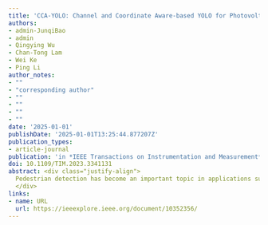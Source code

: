 ```yaml
---
title: 'CCA-YOLO: Channel and Coordinate Aware-based YOLO for Photovoltaic Cell Defect Detection in Electroluminescence Images'
authors:
- admin-JunqiBao
- admin
- Qingying Wu
- Chan-Tong Lam
- Wei Ke
- Ping Li
author_notes:
- ""
- "corresponding author"
- ""
- ""
- ""
- ""
date: '2025-01-01'
publishDate: '2025-01-01T13:25:44.877207Z'
publication_types:
- article-journal
publication: 'in *IEEE Transactions on Instrumentation and Measurement* [SCI,JCR Q1]'
doi: 10.1109/TIM.2023.3341131
abstract: <div class="justify-align">
  Pedestrian detection has become an important topic in applications such as automatic driver assistance systems for automobiles and pedestrian tracking in surveillance systems, and many powerful object detectors have been widely used in smart sensing instruments. In realistic scenarios, pedestrians in image data are prone to overlap, and detection of fully bracketed boxes may still tend to be false positives in crowded scenes. In addition, low-level parameters shared among features during detection can cause mutual cancellation, resulting in a pair or set of head-enveloping boxes or body-enveloping boxes returning incorrect results. To address the above problems, we propose a triangular chain closed-loop detection network to improve detection in the case of body overlap. We propose a shared parameter elimination module to eliminate the interaction of shared low-level parameters, which has the advantage of improving the feature representation of occluded pedestrians and increasing feature utilization. Because the head bounding box detection encounters fewer occlusions in the occlusion case, the detection capability is better. Therefore, we propose a bidirectional matching module and a chain linking module to enhance the detection capability of the full bounding box using the head bounding box. These modules can better distinguish pedestrians in our network by focusing on individual region features on the pedestrian body, and then learn more representative pedestrian features by minimizing the vector similarity of the whole body, visible region, and head features in space. Our model has been extensively experimented on two challenging dense pedestrian datasets, CrowdHuman and Citypersons. Compared with the experimental results, our method achieves the best performance, especially on heavily occluded subsets, compared with o other popular existing technical methods. This method achieved good results on the CrowdHuman dataset, with an averaged precision (AP) improvement ...
  </div>
links:
- name: URL
  url: https://ieeexplore.ieee.org/document/10352356/
---
```

